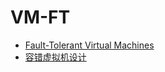 # VM-FT

- [Fault-Tolerant Virtual Machines](https://github.com/Uyouii/Reading/blob/master/%E5%88%86%E5%B8%83%E5%BC%8F%E7%B3%BB%E7%BB%9F/VM-FT/Fault-Tolerant%20Virtual%20Machines.md)
- [容错虚拟机设计](https://github.com/Uyouii/Reading/blob/master/%E5%88%86%E5%B8%83%E5%BC%8F%E7%B3%BB%E7%BB%9F/VM-FT/%E5%AE%B9%E9%94%99%E8%99%9A%E6%8B%9F%E6%9C%BA%E8%AE%BE%E8%AE%A1.md)
